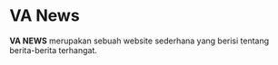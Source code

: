 # VA News
__VA NEWS__ merupakan sebuah website sederhana yang berisi tentang berita-berita terhangat.
